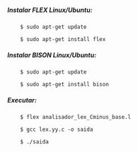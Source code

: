 ##### Instalar FLEX Linux/Ubuntu:
```
    $ sudo apt-get update
    
    $ sudo apt-get install flex

```

##### Instalar BISON Linux/Ubuntu:
```
    $ sudo apt-get update
    
    $ sudo apt-get install bison

```

##### Executar:
```
    $ flex analisador_lex_Cminus_base.l
    
    $ gcc lex.yy.c -o saida
    
    $ ./saida
```
